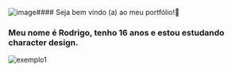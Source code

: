 ![image](https://github.com/Tylapias/Tylapias/assets/164562915/34e7fb31-76ea-4270-baa4-31e94378d5a7)#### Seja bem vindo (a) ao meu portfólio!👋

### Meu nome é Rodrigo, tenho 16 anos e estou estudando character design.

![exemplo1](blob:https://web.whatsapp.com/49cf676c-7f13-427b-9beb-18802df1ae75)


<!--
**Tylapias/Tylapias** is a ✨ _special_ ✨ repository because its `README.md` (this file) appears on your GitHub profile.

Here are some ideas to get you started:

- 🔭 I’m currently working on ...
- 🌱 I’m currently learning ...
- 👯 I’m looking to collaborate on ...
- 🤔 I’m looking for help with ...
- 💬 Ask me about ...
- 📫 How to reach me: ...
- 😄 Pronouns: ...
- ⚡ Fun fact: ...
-->
